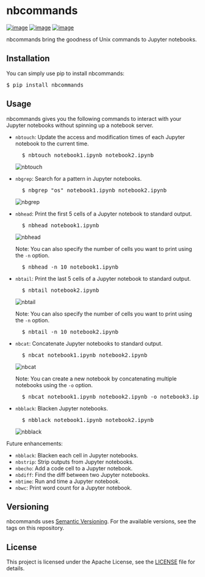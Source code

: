 # nbcommands

[![image](https://img.shields.io/pypi/v/nbcommands.svg)](https://pypi.org/project/nbcommands/) [![image](https://img.shields.io/pypi/pyversions/nbcommands.svg)](https://pypi.org/project/nbcommands/) [![image](https://img.shields.io/badge/code%20style-black-000000.svg)](https://github.com/ambv/black)

nbcommands bring the goodness of Unix commands to Jupyter notebooks.

## Installation

You can simply use pip to install nbcommands:

<pre>
$ pip install nbcommands
</pre>

## Usage

nbcommands gives you the following commands to interact with your Jupyter notebooks without spinning up a notebook server.

- `nbtouch`: Update the access and modification times of each Jupyter notebook to the current time.

    <pre>
    $ nbtouch notebook1.ipynb notebook2.ipynb</pre>
    ![nbtouch](https://raw.githubusercontent.com/vinayak-mehta/nbcommands/master/docs/_static/nbtouch.png)

- `nbgrep`: Search for a pattern in Jupyter notebooks.

    <pre>
    $ nbgrep "os" notebook1.ipynb notebook2.ipynb</pre>
    ![nbgrep](https://raw.githubusercontent.com/vinayak-mehta/nbcommands/master/docs/_static/nbgrep.png)

- `nbhead`: Print the first 5 cells of a Jupyter notebook to standard output.

    <pre>
    $ nbhead notebook1.ipynb</pre>
    ![nbhead](https://raw.githubusercontent.com/vinayak-mehta/nbcommands/master/docs/_static/nbhead.png)

    Note: You can also specify the number of cells you want to print using the `-n` option.
    <pre>
    $ nbhead -n 10 notebook1.ipynb</pre>

- `nbtail`: Print the last 5 cells of a Jupyter notebook to standard output.

    <pre>
    $ nbtail notebook2.ipynb</pre>
    ![nbtail](https://raw.githubusercontent.com/vinayak-mehta/nbcommands/master/docs/_static/nbtail.png)

    Note: You can also specify the number of cells you want to print using the `-n` option.
    <pre>
    $ nbtail -n 10 notebook2.ipynb</pre>

- `nbcat`: Concatenate Jupyter notebooks to standard output.

    <pre>
    $ nbcat notebook1.ipynb notebook2.ipynb</pre>
    ![nbcat](https://raw.githubusercontent.com/vinayak-mehta/nbcommands/master/docs/_static/nbcat.png)

    Note: You can create a new notebook by concatenating multiple notebooks using the `-o` option.
    <pre>
    $ nbcat notebook1.ipynb notebook2.ipynb -o notebook3.ipynb</pre>

- `nbblack`: Blacken Jupyter notebooks.

    <pre>
    $ nbblack notebook1.ipynb notebook2.ipynb</pre>
    ![nbblack](https://raw.githubusercontent.com/vinayak-mehta/nbcommands/master/docs/_static/nbblack.png)

Future enhancements:

- `nbblack`: Blacken each cell in Jupyter notebooks.
- `nbstrip`: Strip outputs from Jupyter notebooks.
- `nbecho`: Add a code cell to a Jupyter notebook.
- `nbdiff`: Find the diff between two Jupyter notebooks.
- `nbtime`: Run and time a Jupyter notebook.
- `nbwc`: Print word count for a Jupyter notebook.

## Versioning

nbcommands uses [Semantic Versioning](https://semver.org/). For the available versions, see the tags on this repository.

## License

This project is licensed under the Apache License, see the [LICENSE](https://raw.githubusercontent.com/vinayak-mehta/nbcommands/master/LICENSE) file for details.
